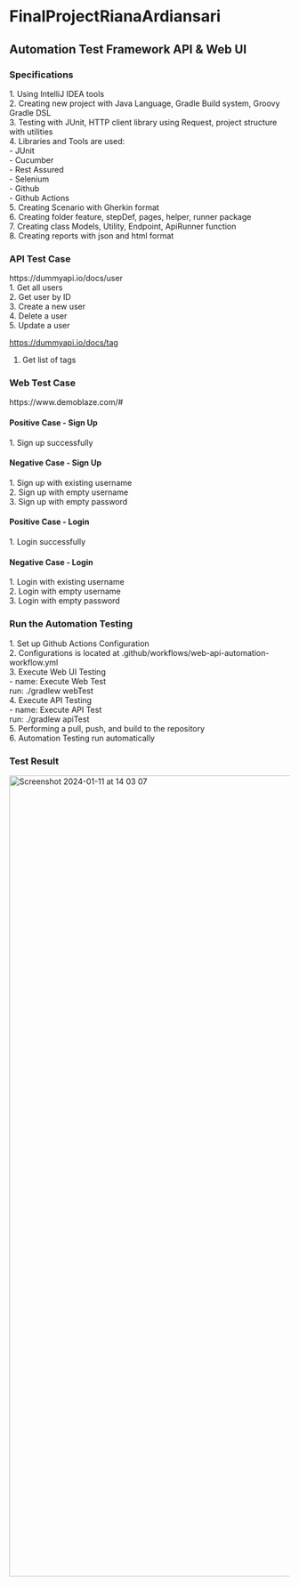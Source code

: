 # FinalProjectRianaArdiansari

<h2>Automation Test Framework API & Web UI</h2>

<h3>Specifications</h3>
1. Using IntelliJ IDEA tools<br/>
2. Creating new project with Java Language, Gradle Build system, Groovy Gradle DSL<br/>
3. Testing with JUnit, HTTP client library using Request, project structure with utilities<br/>
4. Libraries and Tools are used:<br/>
    - JUnit<br/>
    - Cucumber<br/>
    - Rest Assured<br/>
    - Selenium<br/>
    - Github<br/>
    - Github Actions<br/>
5. Creating Scenario with Gherkin format<br/>
6. Creating folder feature, stepDef, pages, helper, runner package<br/>
7. Creating class Models, Utility, Endpoint, ApiRunner function<br/>
8. Creating reports with json and html format<br/>

<h3>API Test Case</h3>
https://dummyapi.io/docs/user<br/>
1. Get all users<br/>
2. Get user by ID<br/>
3. Create a new user<br/>
4. Delete a user<br/>
5. Update a user<br/>

https://dummyapi.io/docs/tag<br/>
1. Get list of tags<br/>

<h3>Web Test Case</h3>
https://www.demoblaze.com/#<br/>

<h4>Positive Case - Sign Up</h4>
1. Sign up successfully<br/>

<h4>Negative Case - Sign Up</h4>
1. Sign up with existing username<br/>
2. Sign up with empty username<br/>
3. Sign up with empty password<br/>

<h4>Positive Case - Login</h4>
1. Login successfully<br/>

<h4>Negative Case - Login</h4>
1. Login with existing username<br/>
2. Login with empty username<br/>
3. Login with empty password<br/>

<h3>Run the Automation Testing</h3>
1. Set up Github Actions Configuration<br/>
2. Configurations is located at .github/workflows/web-api-automation-workflow.yml<br/>
3. Execute Web UI Testing <br/>
   - name: Execute Web Test<br/>
     run: ./gradlew webTest<br/>
4. Execute API Testing<br/>
   - name: Execute API Test<br/>
     run: ./gradlew apiTest<br/>
5. Performing a pull, push, and build to the repository<br/>
6. Automation Testing run automatically<br/>

<h3>Test Result</h3>
<img width="1440" alt="Screenshot 2024-01-11 at 14 03 07" src="https://github.com/rianardiansari/FinalProjectRianaArdiansari/assets/149749846/df7de913-5175-4f20-9199-d18140bbea1a">
